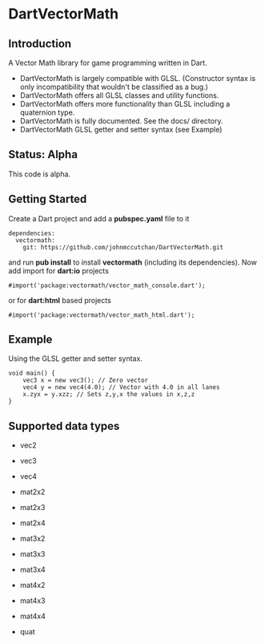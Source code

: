 DartVectorMath
==============

## Introduction ##

A Vector Math library for game programming written in Dart.

* DartVectorMath is largely compatible with GLSL.
(Constructor syntax is only incompatibility that wouldn't be classified as a bug.)
* DartVectorMath offers all GLSL classes and utility functions.
* DartVectorMath offers more functionality than GLSL including a quaternion type.
* DartVectorMath is fully documented. See the docs/ directory.
* DartVectorMath GLSL getter and setter syntax (see Example)

## Status: Alpha ##
This code is alpha.

## Getting Started ##
Create a Dart project and add a **pubspec.yaml** file to it

```
dependencies:
  vectormath:
    git: https://github.com/johnmccutchan/DartVectorMath.git
```
and run **pub install** to install **vectormath** (including its dependencies). Now add import for **dart:io** projects

```
#import('package:vectormath/vector_math_console.dart');
```
or for **dart:html** based projects

```
#import('package:vectormath/vector_math_html.dart');
```

## Example ##

Using the GLSL getter and setter syntax.

```
void main() {
	vec3 x = new vec3(); // Zero vector
	vec4 y = new vec4(4.0); // Vector with 4.0 in all lanes
	x.zyx = y.xzz; // Sets z,y,x the values in x,z,z
}
``` 

## Supported data types ##

* vec2
* vec3
* vec4

* mat2x2
* mat2x3
* mat2x4

* mat3x2
* mat3x3
* mat3x4

* mat4x2
* mat4x3
* mat4x4

* quat